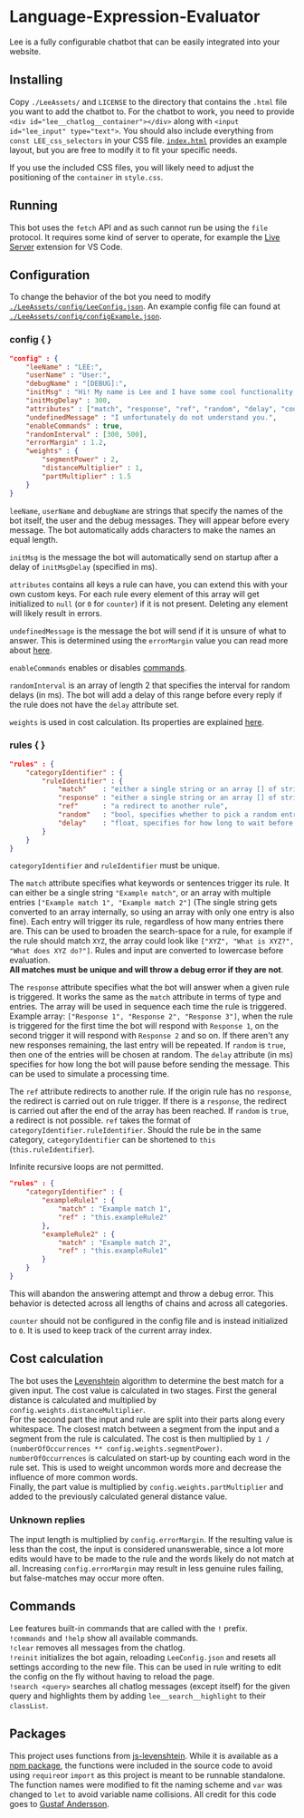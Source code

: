 # Language-Expression-Evaluator
Lee is a fully configurable chatbot that can be easily integrated into your website.

## Installing
Copy `./LeeAssets/` and `LICENSE` to the directory that contains the `.html` file you want to add the chatbot to. For the chatbot to work, you need to provide `<div id="lee__chatlog__container"></div>` along with `<input id="lee_input" type="text">`. You should also include everything from `const LEE_css_selectors` in your CSS file. [`index.html`](./index.html) provides an example layout, but you are free to modify it to fit your specific needs.

If you use the included CSS files, you will likely need to adjust the positioning of the `container` in `style.css`.

## Running
This bot uses the `fetch` API and as such cannot run be using the `file` protocol. It requires some kind of server to operate, for example the [Live Server](https://marketplace.visualstudio.com/items?itemName=ritwickdey.LiveServer) extension for VS Code.

## Configuration
To change the behavior of the bot you need to modify [`./LeeAssets/config/LeeConfig.json`](./LeeAssets/config/LeeConfig.json). An example config file can found at [`./LeeAssets/config/configExample.json`](./LeeAssets/config/configExample.json).
### config { }
```json
"config" : {
    "leeName" : "LEE:",
    "userName" : "User:",
    "debugName" : "[DEBUG]:",
    "initMsg" : "Hi! My name is Lee and I have some cool functionality. Use !commands to show special actions.",
    "initMsgDelay" : 300,
    "attributes" : ["match", "response", "ref", "random", "delay", "counter"],
    "undefinedMessage" : "I unfortunately do not understand you.",
    "enableCommands" : true,
    "randomInterval" : [300, 500],
    "errorMargin" : 1.2,
    "weights" : {
        "segmentPower" : 2,
        "distanceMultiplier" : 1,
        "partMultiplier" : 1.5
    }
}
```
`leeName`, `userName` and `debugName` are strings that specify the names of the bot itself, the user and the debug messages. They will appear before every message. The bot automatically adds characters to make the names an equal length.

`initMsg` is the message the bot will automatically send on startup after a delay of `initMsgDelay` (specified in ms).

`attributes` contains all keys a rule can have, you can extend this with your own custom keys. For each rule every element of this array will get initialized to `null` (or `0` for `counter`) if it is not present. Deleting any element will likely result in errors.

`undefinedMessage` is the message the bot will send if it is unsure of what to answer. This is determined using the `errorMargin` value you can read more about [here](#unknown-replies).

`enableCommands` enables or disables [commands](#commands).

`randomInterval` is an array of length 2 that specifies the interval for random delays (in ms). The bot will add a delay of this range before every reply if the rule does not have the `delay` attribute set.

`weights` is used in cost calculation. Its properties are explained [here](#cost-calculation).
### rules { }
```json
"rules" : {
    "categoryIdentifier" : {
        "ruleIdentifier" : {
            "match"    : "either a single string or an array [] of strings",
            "response" : "either a single string or an array [] of strings",
            "ref"      : "a redirect to another rule",
            "random"   : "bool, specifies whether to pick a random entry from the response array []",
            "delay"    : "float, specifies for how long to wait before sending the response"
        }
    }
}
```
`categoryIdentifier` and `ruleIdentifier` must be unique.

The `match` attribute specifies what keywords or sentences trigger its rule. It can either be a single string `"Example match"`, or an array with multiple entries `["Example match 1", "Example match 2"]` (The single string gets converted to an array internally, so using an array with only one entry is also fine). Each entry will trigger its rule, regardless of how many entries there are. This can be used to broaden the search-space for a rule, for example if the rule should match `XYZ`, the array could look like `["XYZ", "What is XYZ?", "What does XYZ do?"]`. Rules and input are converted to lowercase before evaluation. <br>__All matches must be unique and will throw a debug error if they are not__.

The `response` attribute specifies what the bot will answer when a given rule is triggered. It works the same as the `match` attribute in terms of type and entries. The array will be used in sequence each time the rule is triggered. Example array: `["Response 1", "Response 2", "Response 3"]`, when the rule is triggered for the first time the bot will respond with `Response 1`, on the second trigger it will respond with `Response 2` and so on. If there aren't any new responses remaining, the last entry will be repeated. If `random` is `true`, then one of the entries will be chosen at random. The `delay` attribute (in ms) specifies for how long the bot will pause before sending the message. This can be used to simulate a processing time.

The `ref` attribute redirects to another rule. If the origin rule has no `response`, the redirect is carried out on rule trigger. If there is a `response`, the redirect is carried out after the end of the array has been reached. If `random` is `true`, a redirect is not possible. `ref` takes the format of `categoryIdentifier.ruleIdentifier`. Should the rule be in the same category, `categoryIdentifier` can be shortened to `this` (`this.ruleIdentifier`).

Infinite recursive loops are not permitted. 
```json
"rules" : {
    "categoryIdentifier" : {
        "exampleRule1" : {
            "match" : "Example match 1",
            "ref" : "this.exampleRule2"
        },
        "exampleRule2" : {
            "match" : "Example match 2",
            "ref" : "this.exampleRule1"
        }
    }
}
```
This will abandon the answering attempt and throw a debug error. This behavior is detected across all lengths of chains and across all categories.

`counter` should not be configured in the config file and is instead initialized to `0`. It is used to keep track of the current array index.

## Cost calculation
The bot uses the [Levenshtein](#packages) algorithm to determine the best match for a given input. The cost value is calculated in two stages. First the general distance is calculated and multiplied by `config.weights.distanceMultiplier`.<br>
For the second part the input and rule are split into their parts along every whitespace. The closest match between a segment from the input and a segment from the rule is calculated. The cost is then multiplied by `1 / (numberOfOccurrences ** config.weights.segmentPower)`. `numberOfOccurrences` is calculated on start-up by counting each word in the rule set. This is used to weight uncommon words more and decrease the influence of more common words.<br>
Finally, the part value is multiplied by `config.weights.partMultiplier` and added to the previously calculated general distance value.

### Unknown replies
The input length is multiplied by `config.errorMargin`. If the resulting value is less than the cost, the input is considered unanswerable, since a lot more edits would have to be made to the rule and the words likely do not match at all. Increasing `config.errorMargin` may result in less genuine rules failing, but false-matches may occur more often.

## Commands
Lee features built-in commands that are called with the `!` prefix.<br>
`!commands` and `!help` show all available commands.<br>
`!clear` removes all messages from the chatlog.<br>
`!reinit` initializes the bot again, reloading `LeeConfig.json` and resets all settings according to the new file.
This can be used in rule writing to edit the config on the fly without having to reload the page.<br>
`!search <query>` searches all chatlog messages (except itself) for the given query and highlights them by adding `lee__search__highlight` to their `classList`.

## Packages
This project uses functions from [js-levenshtein](https://github.com/gustf/js-levenshtein). While it is available as a [npm package](https://www.npmjs.com/package/js-levenshtein), the functions were included in the source code to avoid using `require`or `import` as this project is meant to be runnable standalone. The function names were modified to fit the naming scheme and `var` was changed to `let` to avoid variable name collisions. All credit for this code goes to [Gustaf Andersson](https://github.com/gustf).